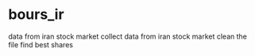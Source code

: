 # bours_ir
data from iran stock market 
collect data from iran stock market 
clean the file 
find best shares
